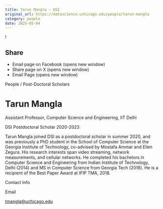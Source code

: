 ```yaml
---
title: Tarun Mangla – DSI
original_url: https://datascience.uchicago.edu/people/tarun-mangla
category: people
date: 2025-05-04
---
```


<!-- Table-like structure detected -->

!

## Share

* Email page on Facebook (opens new window)
* Share page on X (opens new window)
* Email Page (opens new window)

<!-- Table-like structure detected -->

People / Post-Doctoral Scholars

# Tarun Mangla

Assistant Professor, Computer Science and Engineering, IIT Delhi

DSI Postdoctoral Scholar 2020-2023

Tarun Mangla joined DSI as a postdoctoral scholar in summer 2020, and was previously a PhD student in the School of Computer Science at the Georgia Institute of Technology, co-advised by Mostafa Ammar and Ellen Zegura. His research interests span video streaming, network measurements, and cellular networks. He completed his bachelors in Computer Science and Engineering from Indian Institute of Technology, Delhi (2014) and MS in Computer Science from Georgia Tech (2018). He is a recipient of the Best Paper Award at IFIP TMA, 2018.

Contact Info

Email

[tmangla@uchicago.edu](mailto:tmangla@uchicago.edu)